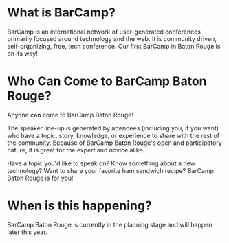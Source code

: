 # What is BarCamp?
BarCamp is an international network of user-generated conferences primarily focused around technology and the web. It is community driven, self-organizing, free, tech conference. Our first BarCamp in Baton Rouge is on its way!

# Who Can Come to BarCamp Baton Rouge?
Anyone can come to BarCamp Baton Rouge!

The speaker line-up is generated by attendees (including you, if you want) who have a topic, story, knowledge, or experience to share with the rest of the community. Because of BarCamp Baton Rouge's open and participatory nature, it is great for the expert and novice alike.

Have a topic you'd like to speak on? Know something about a new technology? Want to share your favorite ham sandwich recipe? BarCamp Baton Rouge is for you!

# When is this happening?
BarCamp Baton Rouge is currently in the planning stage and will happen later this year.